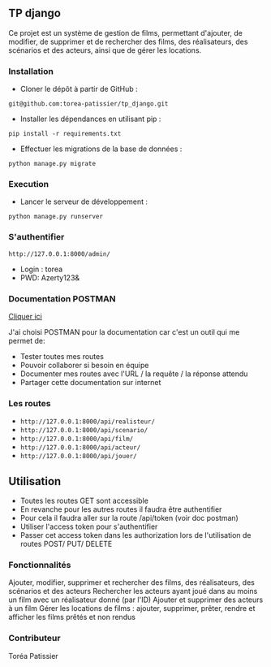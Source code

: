 ## TP django
Ce projet est un système de gestion de films, permettant d'ajouter, de modifier, de supprimer et de rechercher des films, des réalisateurs, des scénarios et des acteurs, ainsi que de gérer les locations.

### Installation

- Cloner le dépôt à partir de GitHub :

`git@github.com:torea-patissier/tp_django.git`

-  Installer les dépendances en utilisant pip :

`pip install -r requirements.txt`

-  Effectuer les migrations de la base de données :

`python manage.py migrate`

### Execution

- Lancer le serveur de développement :

`python manage.py runserver`

### S'authentifier

`http://127.0.0.1:8000/admin/`
- Login : torea
- PWD: Azerty123&

### Documentation POSTMAN
[ Cliquer ici](https://documenter.getpostman.com/view/18685609/2s93CGQFZH)

J'ai choisi POSTMAN pour la documentation car c'est un outil qui me permet de:
- Tester toutes mes routes
- Pouvoir collaborer si besoin en équipe
- Documenter mes routes avec l'URL  / la requête / la réponse attendu
- Partager cette documentation sur internet

### Les routes
- `http://127.0.0.1:8000/api/realisteur/`
- `http://127.0.0.1:8000/api/scenario/`
- `http://127.0.0.1:8000/api/film/`
- `http://127.0.0.1:8000/api/acteur/`
- `http://127.0.0.1:8000/api/jouer/`

## Utilisation
 - Toutes les routes GET sont accessible
 - En revanche pour les autres routes il faudra être authentifier
 - Pour cela il faudra aller sur la route /api/token (voir doc postman)
 - Utiliser l'access token pour s'authentifier
 - Passer cet access token dans les authorization lors de l'utilisation de routes POST/ PUT/ DELETE

### Fonctionnalités

Ajouter, modifier, supprimer et rechercher des films, des réalisateurs, des scénarios et des acteurs
Rechercher les acteurs ayant joué dans au moins un film avec un réalisateur donné (par l'ID)
Ajouter et supprimer des acteurs à un film
Gérer les locations de films : ajouter, supprimer, prêter, rendre et afficher les films prêtés et non rendus


### Contributeur

Toréa Patissier
